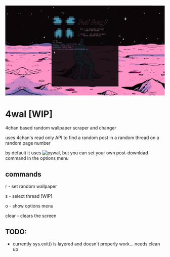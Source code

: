 ![alt text](https://raw.githubusercontent.com/cyblily/4wal/master/img.png)

# 4wal [WIP]
4chan based random wallpaper scraper and changer

uses 4chan's read only API to find a random post in a random thread on a random page number

by default it uses ![pywal](https://github.com/dylanaraps/pywal/), but you can set your own post-download command in the options menu

## commands
r <board>  -  set random wallpaper

s <board>  -  select thread [WIP]

o          -  show options menu
  
clear      -  clears the screen
  
## TODO:
* currently sys.exit() is layered and doesn't properly work... needs clean up
